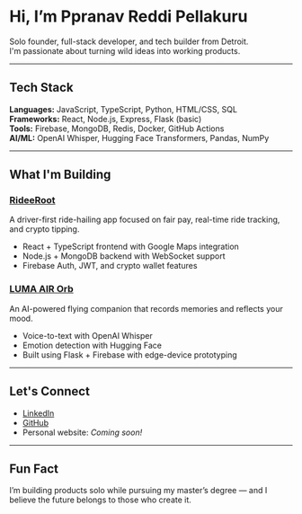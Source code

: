# Hi, I’m Ppranav Reddi Pellakuru

Solo founder, full-stack developer, and tech builder from Detroit.  
I'm passionate about turning wild ideas into working products.

---

## Tech Stack
**Languages:** JavaScript, TypeScript, Python, HTML/CSS, SQL  
**Frameworks:** React, Node.js, Express, Flask (basic)  
**Tools:** Firebase, MongoDB, Redis, Docker, GitHub Actions  
**AI/ML:** OpenAI Whisper, Hugging Face Transformers, Pandas, NumPy

---

##  What I'm Building

### [RideeRoot](https://github.com/Ppranav121/rideeroot)
A driver-first ride-hailing app focused on fair pay, real-time ride tracking, and crypto tipping.

- React + TypeScript frontend with Google Maps integration
- Node.js + MongoDB backend with WebSocket support
- Firebase Auth, JWT, and crypto wallet features

### [LUMA AIR Orb](https://github.com/Ppranav121/luma-orb)
An AI-powered flying companion that records memories and reflects your mood.

- Voice-to-text with OpenAI Whisper
- Emotion detection with Hugging Face
- Built using Flask + Firebase with edge-device prototyping

---

## Let's Connect

-  [LinkedIn](https://linkedin.com/in/ppranav-reddi)
-  [GitHub](https://github.com/Ppranav121)
-  Personal website: _Coming soon!_

---

## Fun Fact

I’m building products solo while pursuing my master’s degree — and I believe the future belongs to those who create it.

```
